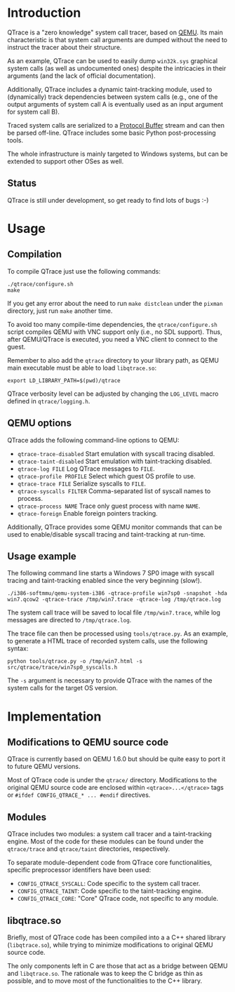 Introduction
============

QTrace is a "zero knowledge" system call tracer, based on
[QEMU](http://www.qemu.org). Its main characteristic is that system call
arguments are dumped without the need to instruct the tracer about their
structure.

As an example, QTrace can be used to easily dump `win32k.sys` graphical system
calls (as well as undocumented ones) despite the intricacies in their arguments
(and the lack of official documentation).

Additionally, QTrace includes a dynamic taint-tracking module, used to
(dynamically) track dependencies between system calls (e.g., one of the output
arguments of system call A is eventually used as an input argument for system
call B).

Traced system calls are serialized to a
[Protocol Buffer](https://developers.google.com/protocol-buffers/) stream and
can then be parsed off-line. QTrace includes some basic Python post-processing
tools.

The whole infrastructure is mainly targeted to Windows systems, but can be
extended to support other OSes as well.

Status
------

QTrace is still under development, so get ready to find lots of bugs :-)

Usage
=====

Compilation
-----------

To compile QTrace just use the following commands:

    ./qtrace/configure.sh
    make

If you get any error about the need to run `make distclean` under the `pixman`
directory, just run `make` another time.

To avoid too many compile-time dependencies, the `qtrace/configure.sh` script
compiles QEMU with VNC support only (i.e., no SDL support). Thus, after
QEMU/QTrace is executed, you need a VNC client to connect to the guest.

Remember to also add the `qtrace` directory to your library path, as QEMU main
executable must be able to load `libqtrace.so`:

    export LD_LIBRARY_PATH=$(pwd)/qtrace

QTrace verbosity level can be adjusted by changing the `LOG_LEVEL` macro
defined in `qtrace/logging.h`.

QEMU options
------------

QTrace adds the following command-line options to QEMU:

- `qtrace-trace-disabled` Start emulation with syscall tracing disabled.
- `qtrace-taint-disabled` Start emulation with taint-tracking disabled.
- `qtrace-log FILE` Log QTrace messages to `FILE`.
- `qtrace-profile PROFILE` Select which guest OS profile to use.
- `qtrace-trace FILE` Serialize syscalls to `FILE`.
- `qtrace-syscalls FILTER` Comma-separated list of syscall names to process.
- `qtrace-process NAME` Trace only guest process with name `NAME`.
- `qtrace-foreign` Enable foreign pointers tracking.

Additionally, QTrace provides some QEMU monitor commands that can be used to
enable/disable syscall tracing and taint-tracking at run-time.

Usage example
-------------

The following command line starts a Windows 7 SP0 image with syscall tracing
and taint-tracking enabled since the very beginning (slow!).

    ./i386-softmmu/qemu-system-i386 -qtrace-profile win7sp0 -snapshot -hda win7.qcow2 -qtrace-trace /tmp/win7.trace -qtrace-log /tmp/qtrace.log

The system call trace will be saved to local file `/tmp/win7.trace`, while log
messages are directed to `/tmp/qtrace.log`.

The trace file can then be processed using `tools/qtrace.py`. As an example, to
generate a HTML trace of recorded system calls, use the following syntax:

    python tools/qtrace.py -o /tmp/win7.html -s src/qtrace/trace/win7sp0_syscalls.h

The `-s` argument is necessary to provide QTrace with the names of the system
calls for the target OS version.

Implementation
==============

Modifications to QEMU source code
---------------------------------

QTrace is currently based on QEMU 1.6.0 but should be quite easy to port it to
future QEMU versions.

Most of QTrace code is under the `qtrace/` directory. Modifications to the
original QEMU source code are enclosed within `<qtrace>...</qtrace>` tags or
`#ifdef CONFIG_QTRACE_* ... #endif` directives.

Modules
-------

QTrace includes two modules: a system call tracer and a taint-tracking
engine. Most of the code for these modules can be found under the
`qtrace/trace` and `qtrace/taint` directories, respectively.

To separate module-dependent code from QTrace core functionalities, specific
preprocessor identifiers have been used:

- `CONFIG_QTRACE_SYSCALL`: Code specific to the system call tracer.
- `CONFIG_QTRACE_TAINT`:   Code specific to the taint-tracking engine.
- `CONFIG_QTRACE_CORE`:    "Core" QTrace code, not specific to any module.

libqtrace.so
-----------

Briefly, most of QTrace code has been compiled into a a C++ shared library
(`libqtrace.so`), while trying to minimize modifications to original QEMU
source code.

The only components left in C are those that act as a bridge between QEMU and
`libqtrace.so`. The rationale was to keep the C bridge as thin as possible, and
to move most of the functionalities to the C++ library.
